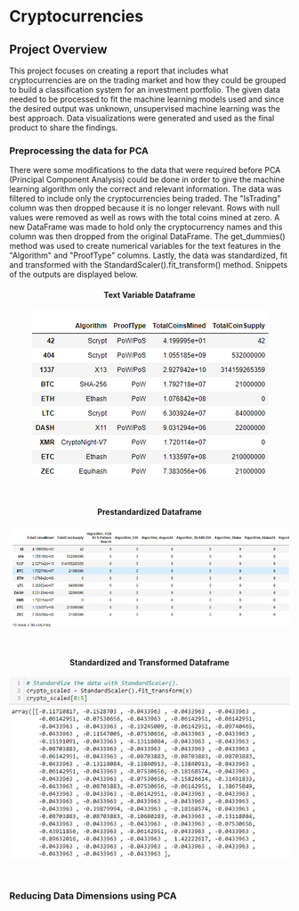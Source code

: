 # Cryptocurrencies
## Project Overview
This project focuses on creating a report that includes what cryptocurrencies are on the trading market and how they
could be grouped to build a classification system for an investment portfolio. The given data needed to be processed
to fit the machine learning models used and since the desired output was unknown, unsupervised machine learning was
the best approach. Data visualizations were generated and used as the final product to share the findings.

### Preprocessing the data for PCA
There were some modifications to the data that were required before PCA (Principal Component Analysis) could be done 
in order to give the machine learning algorithm only the correct and relevant information. The data was filtered to 
include only the cryptocurrencies being traded. The "IsTrading" column was then dropped because it is no longer 
relevant. Rows with null values were removed as well as rows with the total coins mined at zero. A new DataFrame was 
made to hold only the cryptocurrency names and this column was then dropped from the original DataFrame. The get_dummies() 
method was used to create numerical variables for the text features in the "Algorithm" and "ProofType" columns. Lastly, 
the data was standardized, fit and transformed with the StandardScaler().fit_transform() method. Snippets of the outputs
are displayed below. <br>

<h4 align="center">Text Variable Dataframe</h4>
<p align="center">
    <img src= "https://github.com/Bropell/Cryptocurrencies/blob/main/Resources/Text_variable%20data.png"/>
</p><br>

<h4 align="center">Prestandardized Dataframe</h4>
<p align="center">
    <img src= "https://github.com/Bropell/Cryptocurrencies/blob/main/Resources/Prestandardized%20data.png"/>
</p><br>

<h4 align="center">Standardized and Transformed Dataframe</h4>
<p align="center">
    <img src= "https://github.com/Bropell/Cryptocurrencies/blob/main/Resources/Standardized_transformed%20data.png"/>
</p><br>

### Reducing Data Dimensions using PCA

